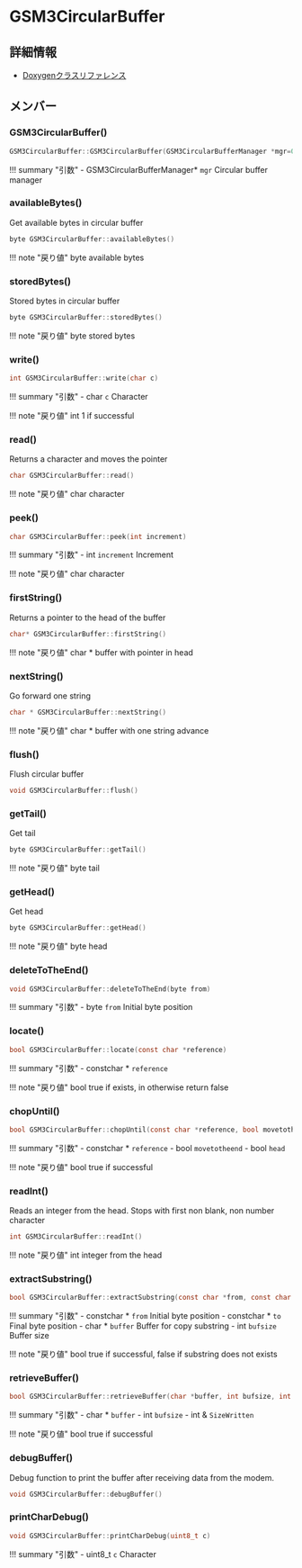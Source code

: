 # GSM3CircularBuffer



## 詳細情報

- [Doxygenクラスリファレンス](https://lang-ship.com/reference/Arduino/1.8.9/class_g_s_m3_circular_buffer.html)

## メンバー

### GSM3CircularBuffer()



```c
GSM3CircularBuffer::GSM3CircularBuffer(GSM3CircularBufferManager *mgr=0)
```

!!! summary "引数"
	- GSM3CircularBufferManager* `mgr` Circular buffer manager 



### availableBytes()


Get available bytes in circular buffer 

```c
byte GSM3CircularBuffer::availableBytes()
```

!!! note "戻り値"
	byte available bytes 



### storedBytes()


Stored bytes in circular buffer 

```c
byte GSM3CircularBuffer::storedBytes()
```

!!! note "戻り値"
	byte stored bytes 



### write()



```c
int GSM3CircularBuffer::write(char c)
```

!!! summary "引数"
	- char `c` Character 

!!! note "戻り値"
	int 1 if successful 



### read()


Returns a character and moves the pointer 

```c
char GSM3CircularBuffer::read()
```

!!! note "戻り値"
	char character 



### peek()



```c
char GSM3CircularBuffer::peek(int increment)
```

!!! summary "引数"
	- int `increment` Increment 

!!! note "戻り値"
	char character 



### firstString()


Returns a pointer to the head of the buffer 

```c
char* GSM3CircularBuffer::firstString()
```

!!! note "戻り値"
	char * buffer with pointer in head 



### nextString()


Go forward one string 

```c
char * GSM3CircularBuffer::nextString()
```

!!! note "戻り値"
	char * buffer with one string advance 



### flush()


Flush circular buffer 
```c
void GSM3CircularBuffer::flush()
```



### getTail()


Get tail 

```c
byte GSM3CircularBuffer::getTail()
```

!!! note "戻り値"
	byte tail 



### getHead()


Get head 

```c
byte GSM3CircularBuffer::getHead()
```

!!! note "戻り値"
	byte head 



### deleteToTheEnd()



```c
void GSM3CircularBuffer::deleteToTheEnd(byte from)
```

!!! summary "引数"
	- byte `from` Initial byte position 



### locate()



```c
bool GSM3CircularBuffer::locate(const char *reference)
```

!!! summary "引数"
	- constchar * `reference` 

!!! note "戻り値"
	bool true if exists, in otherwise return false 



### chopUntil()



```c
bool GSM3CircularBuffer::chopUntil(const char *reference, bool movetotheend, bool head=true)
```

!!! summary "引数"
	- constchar * `reference` 
	- bool `movetotheend` 
	- bool `head` 

!!! note "戻り値"
	bool true if successful 



### readInt()


Reads an integer from the head. Stops with first non blank, non number character 

```c
int GSM3CircularBuffer::readInt()
```

!!! note "戻り値"
	int integer from the head 



### extractSubstring()



```c
bool GSM3CircularBuffer::extractSubstring(const char *from, const char *to, char *buffer, int bufsize)
```

!!! summary "引数"
	- constchar * `from` Initial byte position 
	- constchar * `to` Final byte position 
	- char * `buffer` Buffer for copy substring 
	- int `bufsize` Buffer size 

!!! note "戻り値"
	bool true if successful, false if substring does not exists 



### retrieveBuffer()



```c
bool GSM3CircularBuffer::retrieveBuffer(char *buffer, int bufsize, int &SizeWritten)
```

!!! summary "引数"
	- char * `buffer` 
	- int `bufsize` 
	- int & `SizeWritten` 

!!! note "戻り値"
	bool true if successful 



### debugBuffer()


Debug function to print the buffer after receiving data from the modem. 
```c
void GSM3CircularBuffer::debugBuffer()
```



### printCharDebug()



```c
void GSM3CircularBuffer::printCharDebug(uint8_t c)
```

!!! summary "引数"
	- uint8_t `c` Character 



